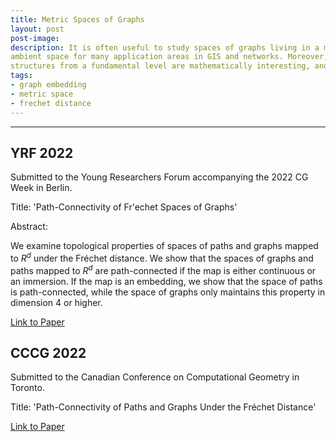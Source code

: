 ```yaml
---
title: Metric Spaces of Graphs
layout: post
post-image: 
description: It is often useful to study spaces of graphs living in a metric
ambient space for many application areas in GIS and networks. Moreover, these
structures from a fundamental level are mathematically interesting, and not necessarily rigorously understood.
tags:
- graph embedding
- metric space
- frechet distance
---
```




---

## YRF 2022

Submitted to the Young Researchers Forum accompanying the 2022 CG Week in Berlin.

Title: 'Path-Connectivity of Fr\'echet Spaces of Graphs'

Abstract: 

We examine topological properties of spaces of paths and graphs mapped to $R^d$ under the Fréchet distance. 
We show that the spaces of graphs and paths mapped to $R^d$ are path-connected if the map is either 
continuous or an immersion. If the map is an embedding, we show that the space of paths is path-connected, while the space of graphs only maintains this property in dimension 4 or higher.

[Link to Paper](../../assets/yrf2022.pdf)

## CCCG 2022

Submitted to the Canadian Conference on Computational Geometry in Toronto.

Title: 'Path-Connectivity of Paths and Graphs Under the Fréchet Distance'

[Link to Paper](../../assets/cccg2022.pdf)
